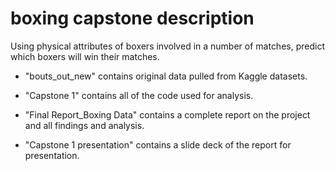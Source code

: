 # boxing capstone description

Using physical attributes of boxers involved in a number of matches, predict which boxers will win their matches.

- "bouts_out_new" contains original data pulled from Kaggle datasets.

- "Capstone 1" contains all of the code used for analysis.

- "Final Report_Boxing Data" contains a complete report on the project and all findings and analysis.

- "Capstone 1 presentation" contains a slide deck of the report for presentation.
